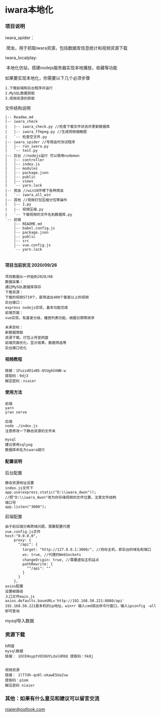 # iwara本地化

### 项目说明

iwara_spider：

​	爬虫，用于抓取iwara资源，包括数据库信息统计和视频资源下载

iwara_localplay:

​	本地化仿站，搭建nodejs服务器实现本地播放，收藏等功能



如果要实现本地化，你需要以下几个必须步骤

```
1.下载前端和后台程序并运行
2.MySQL数据获取
3.视频资源的获取
```





文件结构说明

```
|-- Readme.md
|-- iwara_check 
|   |-- iwara_check.py //检查下载文件状态并更新数据库
|   |-- iwara_ffmpeg.py //生成视频缩略图
|   `-- 检查空文件.py
|-- iwara_spider //写爬虫时测试程序
|   |-- run_iwara.py
|   `-- test.py
|-- 后台 //nodejs运行 可以使用nodemon
|   |-- controller
|   |-- index.js
|   |-- modules
|   |-- package.json
|   |-- public
|   |-- views
|   `-- yarn.lock
|-- 爬虫 //win10环境下各种爬虫
|   `-- iwara_all_win
|-- 其他 //视频打包压缩分包等操作
|   |-- 1.py
|   |-- 视频压缩.py
|   `-- 下载视频的文件名到数据库.py
`-- 前端
    |-- README.md
    |-- babel.config.js
    |-- package.json
    |-- public
    |-- src
    |-- vue.config.js
    `-- yarn.lock


```



#### 项目当前状况 2020/09/26

```
项目数据从一开始到2020/08
数据采集：
通过MySQL数据库保存
下载资源：
下载的视频5719个，是筛选出400个喜爱以上的视频
后台接口：
express nodejs实现，基本功能完成
前端页面：
vue实现，有喜爱分级，播放列表功能，根据日期等排序

未来目标：
新数据爬取
资源下载，打包上传至网盘
前端页面优化，显示效果，数据筛选等
后台接口优化

```

#### 视频教程

[下载地址]: pan.baidu.com/s/1FuzzdO1xN5-QtUgkGVWB-w

```
链接：1FuzzdO1xN5-QtUgkGVWB-w 
提取码：9dj3 
解压密码：niaier
```



#### 使用方法

```
前端
yarn
yran serve

后端
node ./index.js
注意修改一下静态资源的文件夹

mysql
建议使用sqlyog
数据库命名为iwara就行
```



#### 配置说明

后台配置

```
静态资源地址设置
index.js文件下
app.use(express.static("D:\\iwara_dwon"));
//把"D:\\iwara_dwon"改为你存储视频的文件位置，注意文件结构
端口号
app.listen("3000");
```

前端配置

```
由于前后端分离跨域问题，需要配置代理
vue.config.js文件
host:"0.0.0.0",
    proxy: {
      "/api": {
        target: "http://127.0.0.1:3000/", //目标主机，即后台的域名和端口
        ws: true, //代理的WebSockets
        changeOrigin: true, //需要虚拟主机站点
        pathRewrite: {
          "^/api": ""
        }
      }
    },
axios配置
设置根路径
入口文件main.js
axios.defaults.baseURL='http://192.168.50.221:8080/api'
192.168.50.221是本机的ip地址，win+r 输入cmd调出命令行窗口，输入ipconfig -all即可查询

```

mysql导入数据



### 资源下载

```
b网盘
mysql数据 
链接： 1OCEHoyptVOI8UYLdalURbQ 提取码：hk8j


视频资源 
链接： 1lT7dh-qn8l-okawE5Ua2vw 
提取码：p1om
解压密码 niaier
```



### 其他：如果有什么意见和建议可以留言交流

niaier@outlook.com
